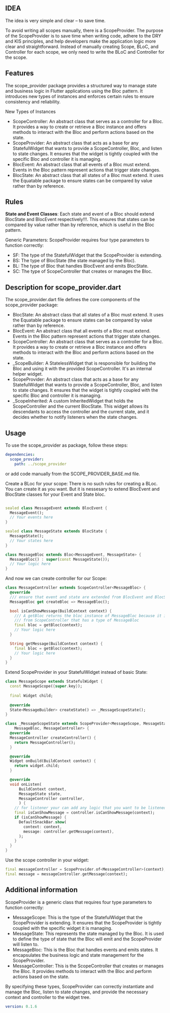 ## IDEA

The idea is very simple and clear – to save time.

To avoid writing all scopes manually, there is a ScopeProvider. The purpose of the ScopeProvider 
is to save time when writing code, adhere to the DRY and KIS principles, and help developers make 
the application logic more clear and straightforward. Instead of manually creating Scope, BLoC, and 
Controller for each scope, we only need to write the BLoC and Controller for the scope.

## Features

The scope_provider package provides a structured way to manage state and business logic in Flutter
applications using the Bloc pattern. It introduces new types of instances and enforces certain
rules to ensure consistency and reliability.

New Types of Instances
- ScopeController: An abstract class that serves as a controller for a Bloc. It provides a way to
  create or retrieve a Bloc instance and offers methods to interact with the Bloc and perform actions
  based on the state.
- ScopeProvider: An abstract class that acts as a base for any StatefulWidget that wants to provide
  a ScopeController, Bloc, and listen to state changes. It ensures that the widget is tightly coupled
  with the specific Bloc and controller it is managing.
- BlocEvent: An abstract class that all events of a Bloc must extend. Events in the Bloc pattern
  represent actions that trigger state changes.
- BlocState: An abstract class that all states of a Bloc must extend. It uses the Equatable package
  to ensure states can be compared by value rather than by reference.

## Rules
**State and Event Classes**: Each state and event of a Bloc should extend BlocState and BlocEvent
respectively!!!.
This ensures that states can be compared by value rather than by reference, which is useful in the
Bloc pattern.

Generic Parameters: ScopeProvider requires four type parameters to function correctly:
- SF: The type of the StatefulWidget that the ScopeProvider is extending.
- BS: The type of BlocState (the state managed by the Bloc).
- BL: The type of Bloc that handles BlocEvent and emits BlocState.
- SC: The type of ScopeController that creates or manages the Bloc.

## Description for scope_provider.dart
The scope_provider.dart file defines the core components of the scope_provider package:
- BlocState: An abstract class that all states of a Bloc must extend. It uses the Equatable package
  to ensure states can be compared by value rather than by reference.
- BlocEvent: An abstract class that all events of a Bloc must extend. Events in the Bloc pattern
  represent actions that trigger state changes.
- ScopeController: An abstract class that serves as a controller for a Bloc. It provides a way to
  create or retrieve a Bloc instance and offers methods to interact with the Bloc and perform actions
  based on the state.
- _ScopeBuilder: A StatelessWidget that is responsible for building the Bloc and using it with the
  provided ScopeController. It's an internal helper widget.
- ScopeProvider: An abstract class that acts as a base for any StatefulWidget that wants to provide
  a ScopeController, Bloc, and listen to state changes. It ensures that the widget is tightly coupled
  with the specific Bloc and controller it is managing.
- _ScopeInherited: A custom InheritedWidget that holds the ScopeController and the current
  BlocState. This widget allows its descendants to access the controller and the current state, and
  it decides whether to notify listeners when the state changes.


## Usage

To use the scope_provider as package, follow these steps:
```yaml
dependencies:
  scope_provider:
    path: ../scope_provider
```

or add code manually from the SCOPE_PROVIDER_BASE.md file.

Create a BLoc for your scope:
There is no such rules for creating a BLoc. You can create it as you want. But it is nessesary to 
extend BlocEvent and BlocState classes for your Event and State bloc.

```dart

sealed class MessageEvent extends BlocEvent {
  MessageEvent();
  // Your events here
}

sealed class MessageState extends BlocState {
  MessageState();
  // Your states here
}

class MessageBloc extends Bloc<MessageEvent, MessageState> {
  MessageBloc() : super(const MessageState());
  // Your logic here
}
```

And now we can create controller for our Scope:

```dart
class MessageController extends ScopeController<MessageBloc> {
  @override
  /// ensure that event and state are extended from BlocEvent and BlocState
  MessageBloc get createBloc => MessageBloc();

  bool isCanShowMessage(BuildContext context) {
    /// A getBloc returns the bloc instance of MessageBloc because it is extended 
    /// from ScopeController that has a type of MessageBloc
    final bloc = getBloc(context);
    // Your logic here
  }

  String getMessage(BuildContext context) {
    final bloc = getBloc(context);
    // Your logic here
  }
}
```

Extend ScopeProvider in your StatefulWidget instead of basic State:
```dart
class MessageScope extends StatefulWidget {
  const MessageScope({super.key});
  
  final Widget child;
  
  @override
  State<MessageBuilder> createState() => _MessageScopeState();
}

class _MessageScopeState extends ScopeProvider<MessageScope, MessageState,
    MessageBloc, MessageController> {
  @override
  MessageController createController() {
    return MessageController();
  }

  @override
  Widget onBuild(BuildContext context) {
    return widget.child;
  }

  @override
  void onListen(
      BuildContext context,
      MessageState state,
      MessageController controller,
      ) {
    // for listener your can add any logic that you want to be listened
    final isCanShowMessage = controller.isCanShowMessage(context);
    if (isCanShowMessage) {
      DefaultSnackBar.show(
        context: context,
        message: controller.getMessage(context),
      );
    }
  }
}
```
Use the scope controller in your widget:

````dart
final messageController = ScopeProvider.of<MessageController>(context);
final message = messageController.getMessage(context);
````

## Additional information

ScopeProvider is a generic class that requires four type parameters to function correctly:
- MessageScope: This is the type of the StatefulWidget that the ScopeProvider is extending.
  It ensures that the ScopeProvider is tightly coupled with the specific widget it is managing.
- MessageState: This represents the state managed by the Bloc. It is used to define the type of
  state that the Bloc will emit and the ScopeProvider will listen to.
- MessageBloc: This is the Bloc that handles events and emits states. It encapsulates the business
  logic and state management for the ScopeProvider.
- MessageController: This is the ScopeController that creates or manages the Bloc. It provides
  methods to interact with the Bloc and perform actions based on the state.

By specifying these types, ScopeProvider can correctly instantiate and manage the Bloc, listen to
state changes, and provide the necessary context and controller to the widget tree.

```yaml
version: 0.1.6
```